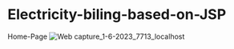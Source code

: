 # Electricity-biling-based-on-JSP
Home-Page
![Web capture_1-6-2023_7713_localhost](https://github.com/Aryanchaturvedi7/Electricity-biling-based-on-JSP/assets/104296837/f582d118-1a54-4cb0-b869-7dc31ae184d3)
